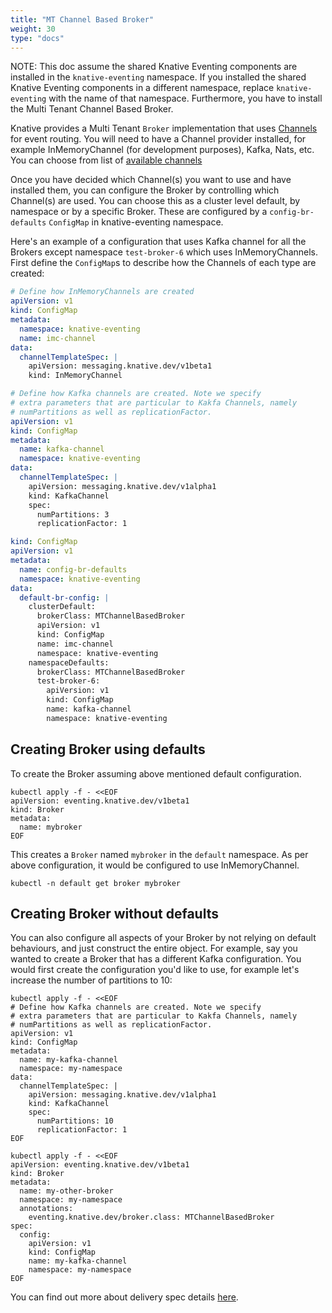 ```yaml
---
title: "MT Channel Based Broker"
weight: 30
type: "docs"
---
```


NOTE: This doc assume the shared Knative Eventing components are installed in the `knative-eventing`
namespace. If you installed the shared Knative Eventing components in a different namespace, replace
`knative-eventing` with the name of that namespace. Furthermore, you have to install the
Multi Tenant Channel Based Broker.

Knative provides a Multi Tenant `Broker` implementation that uses
[Channels](../channels/) for event routing. You will need to have a Channel provider
installed, for example InMemoryChannel (for development purposes), Kafka, Nats, etc. You can choose from
list of [available channels](https://knative.dev/docs/eventing/channels/channels-crds/)

Once you have decided which Channel(s) you want to use and have installed them, you
can configure the Broker by controlling which Channel(s) are used. You can choose
this as a cluster level default, by namespace or by a specific Broker. These are
configured by a `config-br-defaults` `ConfigMap` in knative-eventing namespace.

Here's an example of a configuration that uses Kafka channel for all the
Brokers except namespace `test-broker-6` which uses InMemoryChannels. First
define the `ConfigMap`s to describe how the Channels of each type are created:

```yaml
# Define how InMemoryChannels are created
apiVersion: v1
kind: ConfigMap
metadata:
  namespace: knative-eventing
  name: imc-channel
data:
  channelTemplateSpec: |
    apiVersion: messaging.knative.dev/v1beta1
    kind: InMemoryChannel
```

```yaml
# Define how Kafka channels are created. Note we specify
# extra parameters that are particular to Kakfa Channels, namely
# numPartitions as well as replicationFactor.
apiVersion: v1
kind: ConfigMap
metadata:
  name: kafka-channel
  namespace: knative-eventing
data:
  channelTemplateSpec: |
    apiVersion: messaging.knative.dev/v1alpha1
    kind: KafkaChannel
    spec:
      numPartitions: 3
      replicationFactor: 1
```

```yaml
kind: ConfigMap
apiVersion: v1
metadata:
  name: config-br-defaults
  namespace: knative-eventing
data:
  default-br-config: |
    clusterDefault:
      brokerClass: MTChannelBasedBroker
      apiVersion: v1
      kind: ConfigMap
      name: imc-channel
      namespace: knative-eventing
    namespaceDefaults:
      brokerClass: MTChannelBasedBroker
      test-broker-6:
        apiVersion: v1
        kind: ConfigMap
        name: kafka-channel
        namespace: knative-eventing
```


## Creating Broker using defaults

To create the Broker assuming above mentioned default configuration.

```shell
kubectl apply -f - <<EOF
apiVersion: eventing.knative.dev/v1beta1
kind: Broker
metadata:
  name: mybroker
EOF
```

This creates a `Broker` named `mybroker` in the `default`
namespace. As per above configuration, it would be configured to use
InMemoryChannel.

```shell
kubectl -n default get broker mybroker
```

## Creating Broker without defaults

You can also configure all aspects of your Broker by not relying on
default behaviours, and just construct the entire object. For example,
say you wanted to create a Broker that has a different Kafka configuration.
You would first create the configuration you'd like to use, for example
let's increase the number of partitions to 10:

```shell
kubectl apply -f - <<EOF
# Define how Kafka channels are created. Note we specify
# extra parameters that are particular to Kakfa Channels, namely
# numPartitions as well as replicationFactor.
apiVersion: v1
kind: ConfigMap
metadata:
  name: my-kafka-channel
  namespace: my-namespace
data:
  channelTemplateSpec: |
    apiVersion: messaging.knative.dev/v1alpha1
    kind: KafkaChannel
    spec:
      numPartitions: 10
      replicationFactor: 1
EOF
```

```shell
kubectl apply -f - <<EOF
apiVersion: eventing.knative.dev/v1beta1
kind: Broker
metadata:
  name: my-other-broker
  namespace: my-namespace
  annotations:
    eventing.knative.dev/broker.class: MTChannelBasedBroker
spec:
  config:
    apiVersion: v1
    kind: ConfigMap
    name: my-kafka-channel
    namespace: my-namespace
EOF
```

You can find out more about delivery spec details [here](https://knative.dev/docs/eventing/event-delivery/).
